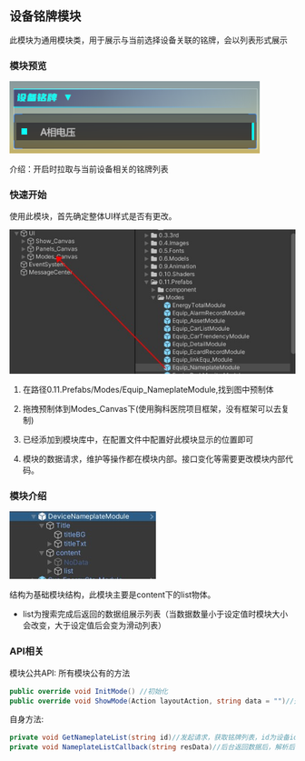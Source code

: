 ## 设备铭牌模块

此模块为通用模块类，用于展示与当前选择设备关联的铭牌，会以列表形式展示

### 模块预览

 ![](.\img\设备铭牌\031C6FF8-D601-481f-8493-7D13A843CAA4.png)

介绍：开启时拉取与当前设备相关的铭牌列表

### 快速开始 

使用此模块，首先确定整体UI样式是否有更改。

 ![](.\img\设备铭牌\Dingtalk_20220831164701.jpg)

1. 在路径0.11.Prefabs/Modes/Equip_NameplateModule,找到图中预制体

2. 拖拽预制体到Modes_Canvas下(使用胸科医院项目框架，没有框架可以去复制)

3. 已经添加到模块库中，在配置文件中配置好此模块显示的位置即可

4. 模块的数据请求，维护等操作都在模块内部。接口变化等需要更改模块内部代码。

### 模块介绍

 ![](.\img\设备铭牌\Dingtalk_20220831164907.jpg)

结构为基础模块结构，此模块主要是content下的list物体。

- list为搜索完成后返回的数据组展示列表（当数据数量小于设定值时模块大小会改变，大于设定值后会变为滑动列表）

### API相关

   模块公共API:
   所有模块公有的方法

```c#
public override void InitMode() //初始化
public override void ShowMode(Action layoutAction, string data = "")//开启模块时调用
```

   自身方法:

```c#
private void GetNameplateList(string id)//发起请求，获取铭牌列表，id为设备id
private void NameplateListCallback(string resData)//后台返回数据后，解析后台数据
```

